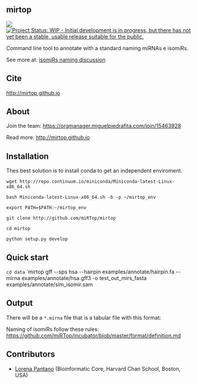 mirtop
---------

[![](https://travis-ci.org/miRTop/mirtop.svg?branch=master)](https://travis-ci.org/miRTop/mirtop#)
[![Project Status: WIP - Initial development is in progress, but there has not yet been a stable, usable release suitable for the public.](http://www.repostatus.org/badges/latest/wip.svg)](http://www.repostatus.org/#wip)

Command line tool to annotate with a standard naming miRNAs e isomiRs.

See more at: [isomiRs naming discussion](https://github.com/miRTop/incubator/blob/master/isomirs/isomir_naming.md)

Cite
---------

http://mirtop.github.io

About
-----

Join the team: https://orgmanager.miguelpiedrafita.com/join/15463928

Read more: http://mirtop.github.io

Installation
------------
Thes best solution is to install conda to get an independent enviroment.

`wget http://repo.continuum.io/miniconda/Miniconda-latest-Linux-x86_64.sh`

`bash Miniconda-latest-Linux-x86_64.sh -b -p ~/mirtop_env`

`export PATH=$PATH:~/mirtop_env`

`git clone http://github.com/miRTop/mirtop`

`cd mirtop`

`python setup.py develop`

Quick start
-----------

`cd data`
`mirtop gff --sps hsa --hairpin examples/annotate/hairpin.fa --mirna examples/annotate/hsa.gff3 -o test_out_mirs_fasta examples/annotate/sim_isomir.sam

Output
------

There will be a `*.mirna` file that is a tabular file with this format:

Naming of isomiRs follow these rules: https://github.com/miRTop/incubator/blob/master/format/definition.md

Contributors
------------

* [Lorena Pantano](https://github.com/lpantano) (Bioinformatic Core, Harvard Chan School, Boston, USA)

